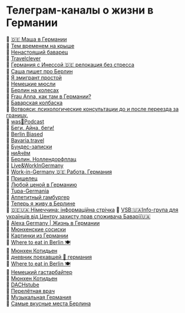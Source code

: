 # Телеграм-каналы о жизни в Германии 
🔸 [🇩🇪 Маша в Германии](https://t.me/maria_germany)  
🔸 [Тем временем на крыше](https://t.me/AufDemDACH)  
🔸 [Ненастоящий баварец](https://t.me/muenchenleben)  
🔸 [Travelclever](https://t.me/travelclever)  
🔸 [Германия с Инессой 🇩🇪 релокация без стресса](https://t.me/inessaderus)  
🔸 [Саша пишет про Берлин](https://t.me/sasha_pishet_pro_berlin)  
🔸 [Я эмигрант простой](https://t.me/prostushki)  
🔸 [Немецкие мюсли](https://t.me/nemusli)  
🔸 [Берлин на колесах](https://t.me/velogidberlin)  
🔸 [Frau Anna, как там в Германии?](https://t.me/fourcups)  
🔸 [Баварская колбаска](https://t.me/bratwurst_de)  
🔸 [Вотвояси: психологические консультации до и после переезда за границу.](https://t.me/votvoyasi)  
🔸 [was📢Podcast](https://t.me/waspodcast)  
🔸 [Беги, Айна, беги!](https://t.me/ainarun)  
🔸 [Berlin Biased](https://t.me/berlinblues)  
🔸 [Bavaria.travel](https://t.me/bavariatravel)  
🔸 [Бундес-записки](https://t.me/danke_bitte)  
🔸 [ниАчём](https://t.me/nia4emhlam)  
🔸 [Берлин. Ноллендорфплац](https://t.me/berlinnollendorfplatz)  
🔸 [Live&WorkInGermany](https://t.me/LiveAndWorkInGermany)  
🔸 [Work-in-Germany 🇩🇪 Работа. Германия](https://t.me/germanworks)  
🔸 [Пришелец](https://t.me/rusdeutschland)  
🔸 [Любой ценой в Германию](https://t.me/nurnochtum)  
🔸 [Tupa-Germania](https://t.me/tupagermania)  
🔸 [Аппетитный гамбургер](https://t.me/apphamburger)  
🔸 [Теперь я живу в Берлине](https://t.me/berlin_ukraina)  
🔸 [🇩🇪🇺🇦 Німеччина: інформаційна стрічка](https://t.me/De_Ua_live) 
🔸 [VSB:🇺🇦Info-група для украïнців від Центру захисту прав споживача Баварії🇺🇦](https://t.me/discussions4ukraintsiv)  
🔸 [Alexa Germany | Жизнь в Германии](https://t.me/alexa_germany)  
🔸 [Мюнхенские сосиски](https://t.me/munichsausages)  
🔸 [Картинки из Германии](https://t.me/die_Schwarzdrossel)  
🔸 [Where to eat in Berlin 🍽](https://t.me/wheretoeatinberlin)  
🔸 [Мюнхен Котидьен](https://t.me/munchen_nice_quotidien)  
🔸 [дневник поехавшей 🚞 германия](https://t.me/poehali_diary)  
🔸 [Where to eat in Berlin 🍽](https://t.me/wheretoeatinberlin)  
🔸 [Немецкий гастарбайтер](https://t.me/gaster_de)  
🔸 [Мюнхен Котидьен](https://t.me/munchen_nice_quotidien)  
🔸 [DACHstube](https://t.me/DACHstube)  
🔸 [Перелётная врач](https://t.me/zugvoegelin)  
🔸 [Музыкальная Германия](https://t.me/music_munich)  
🔸 [Самые вкусные места Берлина](https://t.me/BerlinFood)  

